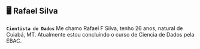 ## 🖥 Rafael Silva
**`Cientista de Dados`**
Me chamo Rafael F Silva, tenho 26 anos, natural de Cuiabá, MT.
Atualmente estou concluindo o curso de Ciencia de Dados pela EBAC. 
